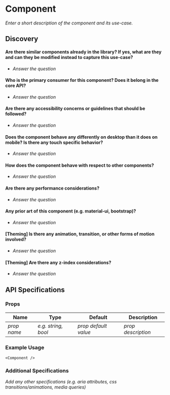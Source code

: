 Component
=========

*Enter a short description of the component and its use-case.*

Discovery
---------

#### Are there similar components already in the library? If yes, what are they and can they be modified instead to capture this use-case?

* *Answer the question*

#### Who is the primary consumer for this component? Does it belong in the core API?

* *Answer the question*

#### Are there any accessibility concerns or guidelines that should be followed?

* *Answer the question*

#### Does the component behave any differently on desktop than it does on mobile? Is there any touch specific behavior?

* *Answer the question*

#### How does the component behave with respect to other components?

* *Answer the question*

#### Are there any performance considerations?

* *Answer the question*

#### Any prior art of this component (e.g. material-ui, bootstrap)?

* *Answer the question*

#### [Theming] Is there any animation, transition, or other forms of motion involved?

* *Answer the question*

#### [Theming] Are there any z-index considerations?

* *Answer the question*

API Specifications
------------------

### Props

| Name | Type | Default | Description |
| ---- | ---- | ------- | ----------- |
| *prop name* | *e.g. string, bool* | *prop default value* | *prop description* |

### Example Usage

    <Component />

### Additional Specifications

*Add any other specifications (e.g. aria attributes, css transitions/animations, media queries)*
